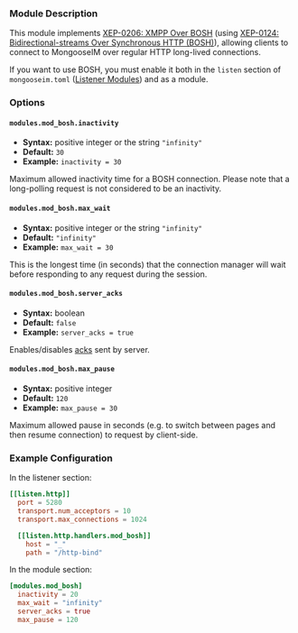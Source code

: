 ### Module Description
This module implements [XEP-0206: XMPP Over BOSH](http://xmpp.org/extensions/xep-0206.html) (using [XEP-0124: Bidirectional-streams Over Synchronous HTTP (BOSH)](http://xmpp.org/extensions/xep-0124.html)),
 allowing clients to connect to MongooseIM over regular HTTP long-lived connections.

If you want to use BOSH, you must enable it both in the `listen` section of 
`mongooseim.toml` ([Listener Modules](../advanced-configuration/listen.md))
 and as a module.

### Options

#### `modules.mod_bosh.inactivity`
 * **Syntax:** positive integer or the string `"infinity"`
 * **Default:** `30`
 * **Example:** `inactivity = 30`
 
Maximum allowed inactivity time for a BOSH connection.
Please note that a long-polling request is not considered to be an inactivity.

#### `modules.mod_bosh.max_wait` 
 * **Syntax:** positive integer or the string `"infinity"`
 * **Default:** `"infinity"`
 * **Example:** `max_wait = 30`

 This is the longest time (in seconds) that the connection manager will wait before responding to any request during the session.

#### `modules.mod_bosh.server_acks`
 * **Syntax:** boolean
 * **Default:** `false`
 * **Example:** `server_acks = true`
 
Enables/disables [acks](http://xmpp.org/extensions/xep-0124.html#ack-request) sent by server.

#### `modules.mod_bosh.max_pause`
 * **Syntax:** positive integer
 * **Default:** `120`
 * **Example:** `max_pause = 30`

Maximum allowed pause in seconds (e.g. to switch between pages and then resume connection) to request by client-side.

### Example Configuration

In the listener section:
```toml
[[listen.http]]
  port = 5280
  transport.num_acceptors = 10
  transport.max_connections = 1024

  [[listen.http.handlers.mod_bosh]]
    host = "_"
    path = "/http-bind"
```
In the module section:  
```toml
[modules.mod_bosh]
  inactivity = 20
  max_wait = "infinity"
  server_acks = true
  max_pause = 120
```
